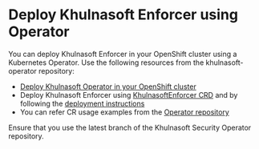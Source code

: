 # Deploy Khulnasoft Enforcer using Operator

You can deploy Khulnasoft Enforcer in your OpenShift cluster using a Kubernetes Operator. Use the following resources from the khulnasoft-operator repository:

* [Deploy Khulnasoft Operator in your OpenShift cluster](https://github.com/khulnasoft/khulnasoft-operator/blob/2022.4/docs/DeployOpenShiftOperator.md#deploying-the-khulnasoft-operator)
* Deploy Khulnasoft Enforcer using [KhulnasoftEnforcer CRD](https://github.com/khulnasoft/khulnasoft-operator/blob/2022.4/deploy/crds/operator_v1alpha1_khulnasoftenforcer_cr.yaml) and by following the [deployment instructions](https://github.com/khulnasoft/khulnasoft-operator/blob/2022.4/docs/DeployOpenShiftOperator.md#deploying-khulnasoft-enterprise-using-custom-resources)
* You can refer CR usage examples from the [Operator repository](https://github.com/khulnasoft/khulnasoft-operator/blob/2022.4/docs/DeployOpenShiftOperator.md#cr-examples)

Ensure that you use the latest branch of the Khulnasoft Security Operator repository.